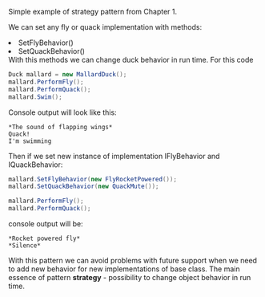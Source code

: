 ﻿Simple example of strategy pattern from Chapter 1. 

We can set any fly or quack implementation with methods:
<li> SetFlyBehavior() </li>
<li> SetQuackBehavior() </li>
With this methods we can change duck behavior in run time.
For this code 

```csharp
Duck mallard = new MallardDuck();
mallard.PerformFly();
mallard.PerformQuack();
mallard.Swim();
```

Console output will look like this:

```text
*The sound of flapping wings*
Quack!
I'm swimming
```

Then if we set new instance of implementation IFlyBehavior and IQuackBehavior:

```csharp
mallard.SetFlyBehavior(new FlyRocketPowered());
mallard.SetQuackBehavior(new QuackMute());

mallard.PerformFly();
mallard.PerformQuack();
```

console output will be:

```text
*Rocket powered fly*
*Silence*
```

With this pattern we can avoid problems with future support when we need to add new behavior for new implementations of base class.
The main essence of pattern **strategy** - possibility to change object behavior in run time.